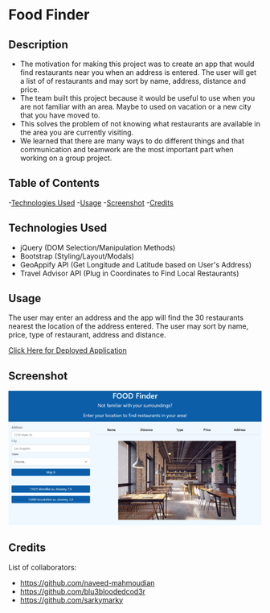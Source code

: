 # Food Finder

## Description

- The motivation for making this project was to create an app that would find restaurants near you when an address is entered. The user will get a list of of restaurants and may sort by name, address, distance and price.
- The team built this project because it would be useful to use when you are not familiar with an area. Maybe to used on vacation or a new city that you have moved to.
- This solves the problem of not knowing what restaurants are available in the area you are currently visiting.
- We learned that there are many ways to do different things and that communication and teamwork are the most important part when working on a group project.

## Table of Contents

-[Technologies Used](#technologies-used)
-[Usage](#usage)
-[Screenshot](#screenshot)
-[Credits](#credits)

## Technologies Used

- jQuery (DOM Selection/Manipulation Methods)
- Bootstrap (Styling/Layout/Modals)
- GeoAppify API (Get Longitude and Latitude based on User's Address)
- Travel Advisor API (Plug in Coordinates to Find Local Restaurants)

## Usage

The user may enter an address and the app will find the 30 restaurants nearest the location of the address entered. The user may sort by name, price, type of restaurant, address and distance.

[Click Here for Deployed Application](https://naveed-mahmoudian.github.io/Food-Finder-App/)

## Screenshot

![Screenshot of Food Finder app table headings, picture ofa table in a restaurant](./assets/images/readmescreenshot.png)

## Credits

List of collaborators:

- https://github.com/naveed-mahmoudian
- https://github.com/blu3bloodedcod3r
- https://github.com/sarkymarky

